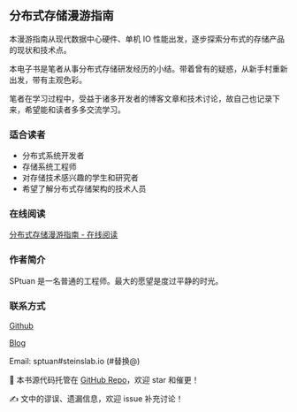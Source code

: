 
## 分布式存储漫游指南


本漫游指南从现代数据中心硬件、单机 IO 性能出发，逐步探索分布式的存储产品的现状和技术点。

本电子书是笔者从事分布式存储研发经历的小结。带着曾有的疑惑，从新手村重新出发，带有主观色彩。

笔者在学习过程中，受益于诸多开发者的博客文章和技术讨论，故自己也记录下来，希望能和读者多多交流学习。

### 适合读者

- 分布式系统开发者
- 存储系统工程师
- 对存储技术感兴趣的学生和研究者
- 希望了解分布式存储架构的技术人员

### 在线阅读
[分布式存储漫游指南 - 在线阅读](https://storage-memo.steinslab.io/)

### 作者简介

SPtuan 是一名普通的工程师。最大的愿望是度过平静的时光。

### 联系方式

[Github](https://github.com/sptuan)

[Blog](https://steinslab.io)

Email: sptuan#steinslab.io (#替换@)

📖 本书源代码托管在 [GitHub Repo](https://github.com/sptuan/dist-storage-memo)，欢迎 star 和催更！

✍️ 文中的谬误、遗漏信息，欢迎 issue 补充讨论！
